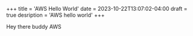 +++
title = 'AWS Hello World'
date = 2023-10-22T13:07:02-04:00
draft = true
desription = 'AWS hello world'
+++

Hey there buddy AWS
